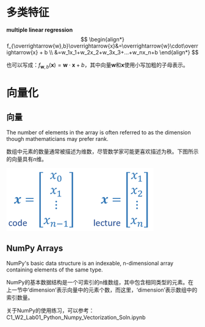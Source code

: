 # 多类特征
**multiple linear regression**
$$
\begin{align*}
f_{\overrightarrow{w},b}\overrightarrow{x}&=\overrightarrow{w}\cdot\overrightarrow{x} + b
\\
&=w_1x_1+w_2x_2+w_3x_3+...+w_nx_n+b
\end{align*}
$$

也可以写成：$f_{\mathbf{w},b}(\mathbf{x}) = \mathbf{w} \cdot \mathbf{x}+b$，其中向量$\mathbf{w}$和$\mathbf{x}$使用小写加粗的子母表示。

# 向量化
## 向量
The number of elements in the array is often referred to as the dimension though mathematicians may prefer rank.

数组中元素的数量通常被描述为维数，尽管数学家可能更喜欢描述为秩。下图所示的向量具有$n$维。

![](../image/MachineLearning/向量化-1.PNG)

## NumPy Arrays
NumPy's basic data structure is an indexable, n-dimensional array containing elements of the same type.

NumPy的基本数据结构是一个可索引的n维数组，其中包含相同类型的元素。在上一节中‘dimension’表示向量中的元素个数，而这里，‘dimension’表示数组中的索引数量。

关于NumPy的使用练习，可以参考：C1_W2_Lab01_Python_Numpy_Vectorization_Soln.ipynb